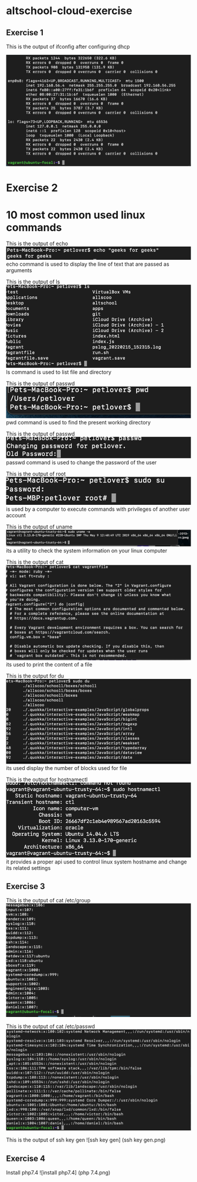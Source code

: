 # altschool-cloud-exercise

## Exercise 1

This is the output of ifconfig after configuring dhcp

![ifconfig](ifconfig.png)

# Exercise 2
# 10 most common used linux commands
 This is the output of echo ![echo.png](echo.png)
 echo command is used to display the line of text that are passed as arguments

 This is the output of ls
 ![ls.png](ls.png)
 ls command is used to list file and directory

 This is the output of passwd
 ![pwd.png](pwd.png)
pwd command is used to find the present working directory

This is the output of passwd
![paasswd.png](paasswd.png)
passwd command is used to
change the password of the user

This is the output of root
![root.png](root.png)
 is used by a computer  to execute commands with privileges of another user account 

 This is the output of uname
 ![uname.png](uname.png)
 its a utility to check the system information on your linux computer 

  This is the output of cat
  ![cat.png](cat.png)
  its used to print the content of a file 

  This is the output for du
  ![du.png](du.png)
  its used display the number of blocks used for file

  This is the output for hostnamectl
  ![hostnamectl.png](hostnamectl.png)
  it provides a proper api used to control linux system hostname and change its related settings 
## Exercise 3
 This is the output of cat /etc/group
 ![cat /etc/group](group.png)

 This is the output of cat /etc/passwd
 ![cat /etc/passwd](passwd.png)

 This is the output of ssh key gen
 ![ssh key gen] (ssh key gen.png)

 ## Exercise 4
 Install php7.4
 ![install php7.4] (php 7.4.png)                